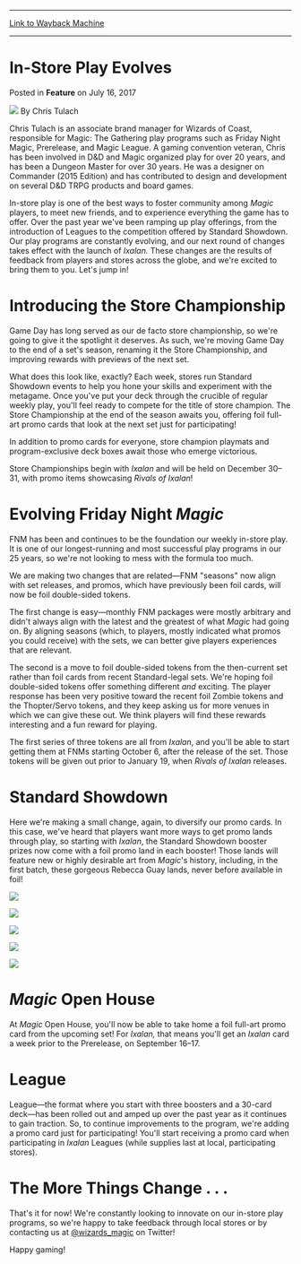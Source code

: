
---
[Link to Wayback Machine](https://web.archive.org/web/20170717160736/http://magic.wizards.com/en/articles/archive/feature/store-play-evolves-2017-07-16)

[_metadata_:wayback_url]:- "http://magic.wizards.com/en/articles/archive/feature/store-play-evolves-2017-07-16"
[_metadata_:wayback_raw_url]:- "https://web.archive.org/web/20170717160736id_/http://magic.wizards.com/en/articles/archive/feature/store-play-evolves-2017-07-16"
[_metadata_:wayback_capture_timestamp]:- "2017-07-17 16:07:36+00:00"
[_metadata_:description]:- "Our play programs are constantly evolving, and our next round of changes takes effect with the launch of Ixalan."
[_metadata_:generator]:- "Drupal 7 (http://drupal.org)"
---


In-Store Play Evolves
=====================



 Posted in **Feature**
 on July 16, 2017 






![](https://media.magic.wizards.com/styles/auth_small/public/images/person/authorpic_Chris_Tulach.jpg)
By Chris Tulach




 Chris Tulach is an associate brand manager for Wizards of Coast, responsible for Magic: The Gathering play programs such as Friday Night Magic, Prerelease, and Magic League. A gaming convention veteran, Chris has been involved in D&D and Magic organized play for over 20 years, and has been a Dungeon Master for over 30 years. He was a designer on Commander (2015 Edition) and has contributed to design and development on several D&D TRPG products and board games. 






In-store play is one of the best ways to foster community among *Magic* players, to meet new friends, and to experience everything the game has to offer. Over the past year we've been ramping up play offerings, from the introduction of Leagues to the competition offered by Standard Showdown. Our play programs are constantly evolving, and our next round of changes takes effect with the launch of *Ixalan.* These changes are the results of feedback from players and stores across the globe, and we're excited to bring them to you. Let's jump in!


Introducing the Store Championship
==================================


Game Day has long served as our de facto store championship, so we're going to give it the spotlight it deserves. As such, we're moving Game Day to the end of a set's season, renaming it the Store Championship, and improving rewards with previews of the next set.


What does this look like, exactly? Each week, stores run Standard Showdown events to help you hone your skills and experiment with the metagame. Once you've put your deck through the crucible of regular weekly play, you'll feel ready to compete for the title of store champion. The Store Championship at the end of the season awaits you, offering foil full-art promo cards that look at the next set just for participating!


In addition to promo cards for everyone, store champion playmats and program-exclusive deck boxes await those who emerge victorious.


Store Championships begin with *Ixalan* and will be held on December 30–31, with promo items showcasing *Rivals of Ixalan*!


Evolving Friday Night *Magic*
=============================


FNM has been and continues to be the foundation our weekly in-store play. It is one of our longest-running and most successful play programs in our 25 years, so we're not looking to mess with the formula too much.


We are making two changes that are related—FNM "seasons" now align with set releases, and promos, which have previously been foil cards, will now be foil double-sided tokens.


The first change is easy—monthly FNM packages were mostly arbitrary and didn't always align with the latest and the greatest of what *Magic* had going on. By aligning seasons (which, to players, mostly indicated what promos you could receive) with the sets, we can better give players experiences that are relevant.


The second is a move to foil double-sided tokens from the then-current set rather than foil cards from recent Standard-legal sets. We're hoping foil double-sided tokens offer something different *and* exciting. The player response has been very positive toward the recent foil Zombie tokens and the Thopter/Servo tokens, and they keep asking us for more venues in which we can give these out. We think players will find these rewards interesting and a fun reward for playing.


The first series of three tokens are all from *Ixalan*, and you'll be able to start getting them at FNMs starting October 6, after the release of the set. Those tokens will be given out prior to January 19, when *Rivals of Ixalan* releases.


Standard Showdown
=================


Here we're making a small change, again, to diversify our promo cards. In this case, we've heard that players want more ways to get promo lands through play, so starting with *Ixalan*, the Standard Showdown booster prizes now come with a foil promo land in each booster! Those lands will feature new or highly desirable art from *Magic*'s history, including, in the first batch, these gorgeous Rebecca Guay lands, never before available in foil!


![](https://media.wizards.com/2017/images/daily/2UEmHwRUYt_w.png)


![](https://media.wizards.com/2017/images/daily/VbBNWrxvRl_u.png)


![](https://media.wizards.com/2017/images/daily/v2IOOcaL75_b.png)


![](https://media.wizards.com/2017/images/daily/P2KnKrZkST_r.png)


![](https://media.wizards.com/2017/images/daily/pmqhPzdtZt_g.png)


*Magic* Open House
==================


At *Magic* Open House, you'll now be able to take home a foil full-art promo card from the upcoming set! For *Ixalan,* that means you'll get an *Ixalan* card a week prior to the Prerelease, on September 16–17.


League
======


League—the format where you start with three boosters and a 30-card deck—has been rolled out and amped up over the past year as it continues to gain traction. So, to continue improvements to the program, we're adding a promo card just for participating! You'll start receiving a promo card when participating in *Ixalan* Leagues (while supplies last at local, participating stores).


The More Things Change . . .
============================


That's it for now! We're constantly looking to innovate on our in-store play programs, so we're happy to take feedback through local stores or by contacting us at [@wizards\_magic](http://www.twitter.com/wizards_magic) on Twitter!


Happy gaming!







